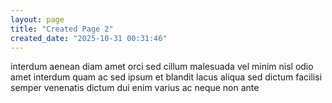 ```yaml
---
layout: page
title: "Created Page 2"
created_date: "2025-10-31 00:31:46"
---
```


interdum aenean diam amet orci sed cillum malesuada vel minim nisl odio amet interdum quam ac sed ipsum et blandit lacus aliqua sed dictum facilisi semper venenatis dictum dui enim varius ac neque non ante 
